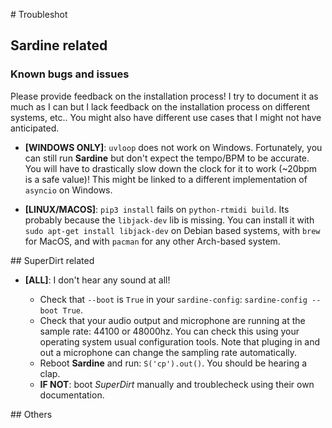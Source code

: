 # Troubleshot

## Sardine related

### Known bugs and issues

Please provide feedback on the installation process! I try to document it as much as I can but I lack feedback on the installation process on different systems, etc.. You might also have different use cases that I might not have anticipated.

* **[WINDOWS ONLY]**: `uvloop` does not work on Windows. Fortunately, you can still run **Sardine** but don't expect the tempo/BPM to be accurate. You will have to drastically slow down the clock for it to work (~20bpm is a safe value)! This might be linked to a different implementation of `asyncio` on Windows.

* **[LINUX/MACOS]**: `pip3 install` fails on `python-rtmidi build`. Its probably because the `libjack-dev` lib is missing. You can install it with `sudo apt-get install libjack-dev` on Debian based systems, with `brew` for MacOS, and with `pacman` for any other Arch-based system.


## SuperDirt related

* **[ALL]**: I don't hear any sound at all!

    - Check that `--boot` is `True` in your `sardine-config`: `sardine-config --boot True`.
    - Check that your audio output and microphone are running at the sample rate: 44100 or 48000hz. You can check this using your operating system usual configuration tools. Note that pluging in and out a microphone can change the sampling rate automatically.
    - Reboot **Sardine** and run: `S('cp').out()`. You should be hearing a clap.
    - **IF NOT**: boot *SuperDirt* manually and troublecheck using their own documentation.

## Others
